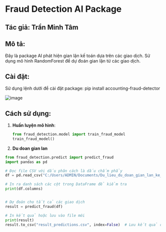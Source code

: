 # Fraud Detection AI Package

## Tác giả: Trần Minh Tâm

## Mô tả:
Đây là package AI phát hiện gian lận kế toán dựa trên các giao dịch. Sử dụng mô hình RandomForest để dự đoán gian lận từ các giao dịch.

## Cài đặt:
Sử dụng lệnh dưới để cài đặt package:
  pip install accounting-fraud-detector

![image](https://github.com/user-attachments/assets/ebc6d4e2-3923-4cf6-a972-6a0a67d514dd)



## Cách sử dụng:
1. **Huấn luyện mô hình**:
   ```python
   from fraud_detection.model import train_fraud_model
   train_fraud_model()

2. **Du doan gian lan**
  ```python
  from fraud_detection.predict import predict_fraud
  import pandas as pd

  # Đọc file CSV với dấu phân cách là dấu chấm phẩy
  df = pd.read_csv("C:/Users/ADMIN/Documents/Du_lieu_du_doan_gian_lan_ke_toan.csv", delimiter=";")

  # In ra danh sách các cột trong DataFrame để kiểm tra
  print(df.columns)


  # Dự đoán cho tất cả các giao dịch
  result = predict_fraud(df)

  # In kết quả hoặc lưu vào file mới
  print(result)
  result.to_csv("result_predictions.csv", index=False)  # Lưu kết quả dự đoán vào file CSV mới




